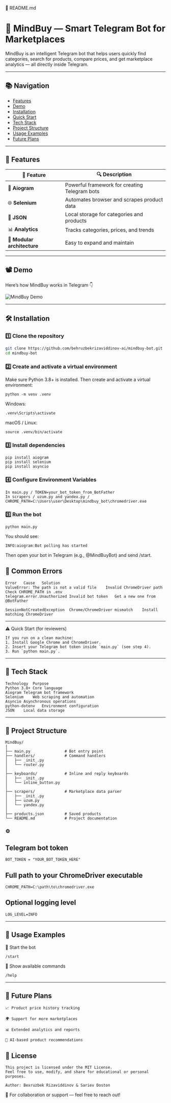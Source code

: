 📘 README.md
# 🧠 MindBuy — Smart Telegram Bot for Marketplaces

MindBuy is an intelligent Telegram bot that helps users quickly find categories, search for products, compare prices, and get marketplace analytics — all directly inside Telegram.

---

## 📚 Navigation
- [Features](#-features)
- [Demo](#-demo)
- [Installation](#-installation)
- [Quick Start](#-quick-start)
- [Tech Stack](#-tech-stack)
- [Project Structure](#-project-structure)
- [Usage Examples](#-usage-examples)
- [Future Plans](#-future-plans)

---

## 🎯 Features

| 📌 Feature | 🔍 Description |
|------------|----------------|
| 🤖 **Aiogram** | Powerful framework for creating Telegram bots |
| 🌐 **Selenium** | Automates browser and scrapes product data |
| 💾 **JSON** | Local storage for categories and products |
| 📊 **Analytics** | Tracks categories, prices, and trends |
| 🧱 **Modular architecture** | Easy to expand and maintain |

---

## 📽 Demo
Here’s how MindBuy works in Telegram 👇  

![MindBuy Demo](https://github.com/user-attachments/assets/393f72e0-ef52-4cb0-8670-d601f193838b)

---

## 🛠 Installation

### 1️⃣ Clone the repository
```bash
git clone https://github.com/behruzbekrizaviddinov-ai/mindbuy-bot.git
cd mindbuy-bot
```

### 2️⃣ Create and activate a virtual environment
Make sure Python 3.8+ is installed. Then create and activate a virtual environment:

```
python -m venv .venv

```

Windows:

```
.venv\Scripts\activate

```

macOS / Linux:

```
source .venv/bin/activate

```

### 3️⃣ Install dependencies

```
pip install aiogram
pip install selenium
pip install asyncio

```
### 4️⃣ Configure Environment Variables

```
In main.py / TOKEN=your_bot_token_from_BotFather 
In scrapers / uzum.py and yandex.py / CHROME_PATH=C:\Users\user\Desktop\mindbuy_bot\chromedriver.exe

```

### 5️⃣ Run the bot

```
python main.py

```
You should see:

```
INFO:aiogram:Bot polling has started

```
Then open your bot in Telegram (e.g., @MindBuyBot) and send /start.

## 🧩 Common Errors
```
Error	Cause	Solution
ValueError: The path is not a valid file	Invalid ChromeDriver path	Check CHROME_PATH in .env
telegram.error.Unauthorized	Invalid bot token	Get a new one from @BotFather

SessionNotCreatedException	Chrome/ChromeDriver mismatch	Install matching ChromeDriver
```
---
⚠️ Quick Start (for reviewers)
```
If you run on a clean machine:
1. Install Google Chrome and ChromeDriver.
2. Insert your Telegram bot token inside `main.py` (see step 4).
3. Run `python main.py`.
```
---

## 🧠 Tech Stack
```
Technology	Purpose
Python 3.8+	Core language
Aiogram	Telegram bot framework
Selenium	Web scraping and automation
Asyncio	Asynchronous operations
python-dotenv	Environment configuration
JSON	Local data storage

```
---

## 📂 Project Structure
```
MindBuy/
│
├── main.py               # Bot entry point
├── handlers/             # Command handlers
│   ├── _init_.py
│   └── router.py
│
├── keyboards/            # Inline and reply keyboards
│   ├── _init_.py
│   └── inline_button.py
│
├── scrapers/             # Marketplace data parser
│   ├── _init_.py
│   ├── uzum.py
│   └── yandex.py
│
├── products.json         # Saved products
└── README.md             # Project documentation

```
### ⚙️
## Telegram bot token
```
BOT_TOKEN = "YOUR_BOT_TOKEN_HERE"

```
## Full path to your ChromeDriver executable
```
CHROME_PATH=C:\path\to\chromedriver.exe
```
## Optional logging level
```
LOG_LEVEL=INFO
```
---

## 📌 Usage Examples

🏁 Start the bot
```
/start
```

💬 Show available commands
```
/help
```
---

## 🚀 Future Plans
```
📈 Product price history tracking

🌍 Support for more marketplaces

📊 Extended analytics and reports

🤖 AI-based product recommendations
```
## 📜 License
```
This project is licensed under the MIT License.
Feel free to use, modify, and share for educational or personal purposes.

Author: Bexruzbek Rizaviddinov & Sariev Doston
```
📧 For collaboration or support — feel free to reach out!
